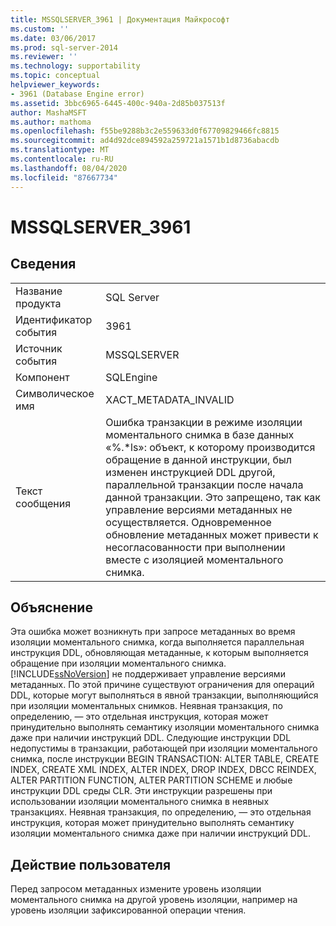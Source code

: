 ```yaml
---
title: MSSQLSERVER_3961 | Документация Майкрософт
ms.custom: ''
ms.date: 03/06/2017
ms.prod: sql-server-2014
ms.reviewer: ''
ms.technology: supportability
ms.topic: conceptual
helpviewer_keywords:
- 3961 (Database Engine error)
ms.assetid: 3bbc6965-6445-400c-940a-2d85b037513f
author: MashaMSFT
ms.author: mathoma
ms.openlocfilehash: f55be9288b3c2e559633d0f67709829466fc8815
ms.sourcegitcommit: ad4d92dce894592a259721a1571b1d8736abacdb
ms.translationtype: MT
ms.contentlocale: ru-RU
ms.lasthandoff: 08/04/2020
ms.locfileid: "87667734"
---
```

# <a name="mssqlserver_3961"></a>MSSQLSERVER_3961
    
## <a name="details"></a>Сведения  
  
|||  
|-|-|  
|Название продукта|SQL Server|  
|Идентификатор события|3961|  
|Источник события|MSSQLSERVER|  
|Компонент|SQLEngine|  
|Символическое имя|XACT_METADATA_INVALID|  
|Текст сообщения|Ошибка транзакции в режиме изоляции моментального снимка в базе данных «%.*ls»: объект, к которому производится обращение в данной инструкции, был изменен инструкцией DDL другой, параллельной транзакции после начала данной транзакции.  Это запрещено, так как управление версиями метаданных не осуществляется. Одновременное обновление метаданных может привести к несогласованности при выполнении вместе с изоляцией моментального снимка.|  
  
## <a name="explanation"></a>Объяснение  
 Эта ошибка может возникнуть при запросе метаданных во время изоляции моментального снимка, когда выполняется параллельная инструкция DDL, обновляющая метаданные, к которым выполняется обращение при изоляции моментального снимка. [!INCLUDE[ssNoVersion](../../includes/ssnoversion-md.md)] не поддерживает управление версиями метаданных. По этой причине существуют ограничения для операций DDL, которые могут выполняться в явной транзакции, выполняющийся при изоляции моментальных снимков. Неявная транзакция, по определению, — это отдельная инструкция, которая может принудительно выполнять семантику изоляции моментального снимка даже при наличии инструкций DDL. Следующие инструкции DDL недопустимы в транзакции, работающей при изоляции моментального снимка, после инструкции BEGIN TRANSACTION: ALTER TABLE, CREATE INDEX, CREATE XML INDEX, ALTER INDEX, DROP INDEX, DBCC REINDEX, ALTER PARTITION FUNCTION, ALTER PARTITION SCHEME и любые инструкции DDL среды CLR. Эти инструкции разрешены при использовании изоляции моментального снимка в неявных транзакциях. Неявная транзакция, по определению, — это отдельная инструкция, которая может принудительно выполнять семантику изоляции моментального снимка даже при наличии инструкций DDL.  
  
## <a name="user-action"></a>Действие пользователя  
 Перед запросом метаданных измените уровень изоляции моментального снимка на другой уровень изоляции, например на уровень изоляции зафиксированной операции чтения.  
  
  
